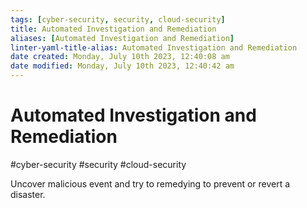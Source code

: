 ```yaml
---
tags: [cyber-security, security, cloud-security]
title: Automated Investigation and Remediation
aliases: [Automated Investigation and Remediation]
linter-yaml-title-alias: Automated Investigation and Remediation
date created: Monday, July 10th 2023, 12:40:08 am
date modified: Monday, July 10th 2023, 12:40:42 am
---
```

# Automated Investigation and Remediation
#cyber-security #security #cloud-security 

Uncover malicious event and try to remedying to prevent or revert a disaster.